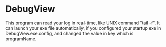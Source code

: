 # DebugView

This program can read your log in real-time, like UNIX command "tail -f".
It can launch your exe file automatically, if you configured your startup exe in DebugView.exe.config, and changed the value in key which is programName.

